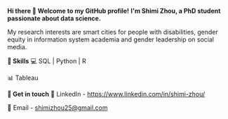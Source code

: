 **Hi there 👋 Welcome to my GitHub profile!**
**I'm Shimi Zhou, a PhD student passionate about data science.**

My research interests are smart cities for people with disabilities, gender equity in information system academia and gender leadership on social media. 

**:star2: Skills**
💻 SQL | Python | R

📊 Tableau


**🌟 Get in touch**
💬 LinkedIn - https://www.linkedin.com/in/shimi-zhou/

📧 Email - shimizhou25@gmail.com 

<!---
ShimiZhou/ShimiZhou is a ✨ special ✨ repository because its `README.md` (this file) appears on your GitHub profile.
You can click the Preview link to take a look at your changes.
--->
